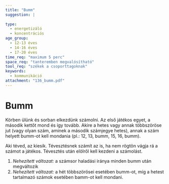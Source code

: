 ```yaml
---
title: "Bumm"
suggestion: | 
  
type:
  - energetizáló
  - koncentrációs
age_group:
  - 12-13 éves
  - 14-16 éves
  - 17-20 éves
time_req: "maximum 5 perc"
space_req: "tanteremben megvalósítható"
tool_req: "székek a csoporttagoknak"
keywords: 
  - kommunikáció
attachment: "136_bumm.pdf"
---
```


# Bumm

Körben ülünk és sorban elkezdünk számolni. Az első játékos egyet, a második kettőt mond és így tovább. Akire a hetes vagy annak többszöröse jut (vagy olyan szám, aminek a második számjegye hetes), annak a szám helyett bumm-ot kell mondania (pl.: 12, 13, bumm, 15, 16, bumm).

Aki téved, az kiesik. Tévesztésnek számít az is, ha nem rögtön vágja rá a számot a játékos. Tévesztés után elölről kell kezdeni a számolást.

1. _Nehezített változat:_ a számsor haladási iránya minden bumm után megváltozik
2. _Nehezített változat:_ a hét többszörösei esetében bumm-ot, míg a hetest tartalmazó számok esetében bamm-ot kell mondani.
  
  
